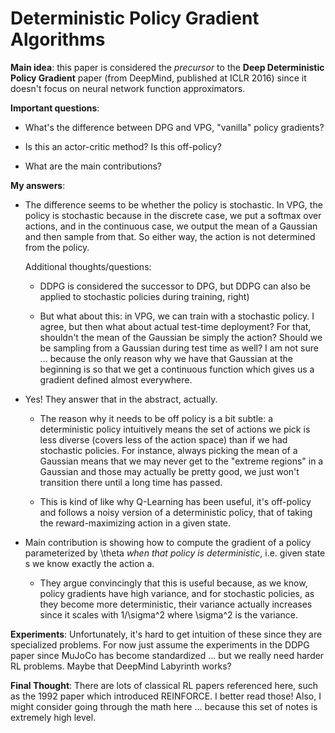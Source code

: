 # Deterministic Policy Gradient Algorithms

**Main idea**: this paper is considered the *precursor* to the **Deep
Deterministic Policy Gradient** paper (from DeepMind, published at ICLR 2016)
since it doesn't focus on neural network function approximators.

**Important questions**: 

- What's the difference between DPG and VPG, "vanilla" policy gradients? 

- Is this an actor-critic method? Is this off-policy?

- What are the main contributions?

**My answers**:

- The difference seems to be whether the policy is stochastic. In VPG, the
  policy is stochastic because in the discrete case, we put a softmax over
  actions, and in the continuous case, we output the mean of a Gaussian and then
  sample from that. So either way, the action is not determined from the policy.

  Additional thoughts/questions:
 
  - DDPG is considered the successor to DPG, but DDPG can also be applied to
    stochastic policies during training, right)

  - But what about this: in VPG, we can train with a stochastic policy. I agree,
    but then what about actual test-time deployment? For that, shouldn't the
    mean of the Gaussian be simply the action? Should we be sampling from a
    Gaussian during test time as well? I am not sure ... because the only reason
    why we have that Gaussian at the beginning is so that we get a continuous
    function which gives us a gradient defined almost everywhere.

- Yes! They answer that in the abstract, actually. 

  - The reason why it needs to be off policy is a bit subtle: a deterministic
    policy intuitively means the set of actions we pick is less diverse (covers
    less of the action space) than if we had stochastic policies. For instance,
    always picking the mean of a Gaussian means that we may never get to the
    "extreme regions" in a Gaussian and those may actually be pretty good, we
    just won't transition there until a long time has passed.

  - This is kind of like why Q-Learning has been useful, it's off-policy and
    follows a noisy version of a deterministic policy, that of taking the
    reward-maximizing action in a given state.

- Main contribution is showing how to compute the gradient of a policy
  parameterized by \theta *when that policy is deterministic*, i.e. given state
  s we know exactly the action a.
  
  - They argue convincingly that this is useful because, as we know, policy
    gradients have high variance, and for stochastic policies, as they become
    more deterministic, their variance actually increases since it scales with
    1/\sigma^2 where \sigma^2 is the variance.

**Experiments**: Unfortunately, it's hard to get intuition of these since they
are specialized problems. For now just assume the experiments in the DDPG paper
since MuJoCo has become standardized ... but we really need harder RL problems.
Maybe that DeepMind Labyrinth works?

**Final Thought**: There are lots of classical RL papers referenced here, such
as the 1992 paper which introduced REINFORCE. I better read those! Also, I might
consider going through the math here ... because this set of notes is extremely
high level. 
